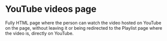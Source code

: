 # YouTube videos page

Fully HTML page where the person can watch the video hosted on YouTube on the page, without leaving it or being redirected to the Playlist page where the video is, directly on YouTube.
